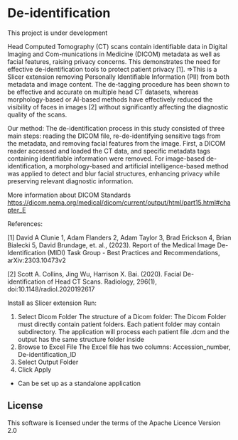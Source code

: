 # De-identification
This project is under development

Head Computed Tomography (CT) scans contain identifiable data in Digital Imaging and Com-munications in Medicine (DICOM) metadata as well as facial features, raising privacy concerns. This demonstrates the need for effective de-identification tools to protect patient privacy [1]. 
=>This is a Slicer extension removing Personally Identifiable Information (PII) from both metadata and image content. The de-tagging procedure has been shown to be effective and accurate on multiple head CT datasets, whereas morphology-based or AI-based methods have effectively reduced the visibility of faces in images [2] without significantly affecting the diagnostic quality of the scans. 

Our method:
The de-identification process in this study consisted of three main steps: reading the DICOM file, re-de-identifying sensitive tags from the metadata, and removing facial features from the image. First, a DICOM reader accessed and loaded the CT data, and specific metadata tags containing identifiable information were removed. For image-based de-identification, a morphology-based and artificial intelligence-based method was applied to detect and blur facial structures, enhancing privacy while preserving relevant diagnostic information. 

More information about DICOM Standards
https://dicom.nema.org/medical/dicom/current/output/html/part15.html#chapter_E

References:

[1] David A Clunie 1, Adam Flanders 2, Adam Taylor 3, Brad Erickson 4, Brian Bialecki 5, David Brundage, et. al., (2023). Report of the Medical Image De-Identification (MIDI) Task Group - Best Practices and Recommendations, arXiv:2303.10473v2 

[2] Scott A. Collins, Jing Wu, Harrison X. Bai. (2020). Facial De-identification of Head CT Scans. Radiology, 296(1), doi:10.1148/radiol.2020192617



Install as Slicer extension
Run:
1.	Select Dicom Folder
The structure of a Dicom folder: The Dicom Folder must directly contain patient folders. Each patient folder may contain subdirectory. The application will process each patient file .dcm and the output has the same structure folder inside
2.	Browse to Excel File
The Excel file has two columns: Accession_number, De-identification_ID
3.	Select Output Folder
4.	Click Apply
- Can be set up as a standalone application

## License
This software is licensed under the terms of the Apache Licence Version 2.0
